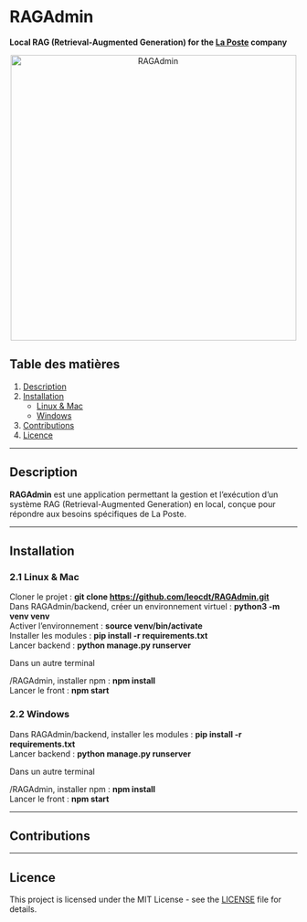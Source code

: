 # RAGAdmin  
**Local RAG (Retrieval-Augmented Generation) for the [La Poste](https://www.laposte.fr/) company**

<p align="center">
<img src="https://i.ibb.co/fYWxs4g/ragadmin.png" alt="RAGAdmin" width="500">
</p>

## Table des matières  
1. [Description](#description)   
2. [Installation](#installation)  
    - [Linux & Mac](#linux-mac)  
    - [Windows](#windows)   
3. [Contributions](#contributions)  
4. [Licence](#licence)  

---

## Description  
**RAGAdmin** est une application permettant la gestion et l’exécution d’un système RAG (Retrieval-Augmented Generation) en local, conçue pour répondre aux besoins spécifiques de La Poste. 

---

## Installation  

### 2.1 Linux & Mac 
   
Cloner le projet : **git clone https://github.com/leocdt/RAGAdmin.git**  
Dans RAGAdmin/backend, créer un environnement virtuel : **python3 -m venv venv**  
Activer l’environnement : **source venv/bin/activate**  
Installer les modules : **pip install -r requirements.txt**  
Lancer backend : **python manage.py runserver**

Dans un autre terminal   

/RAGAdmin, installer npm : **npm install**  
Lancer le front : **npm start**  
   
### 2.2 Windows  
Dans RAGAdmin/backend, installer les modules : **pip install -r requirements.txt**  
Lancer backend : **python manage.py runserver**

Dans un autre terminal   

/RAGAdmin, installer npm : **npm install**  
Lancer le front : **npm start**  

---

## Contributions  




---

## Licence  
This project is licensed under the MIT License - see the [LICENSE](LICENSE) file for details.
